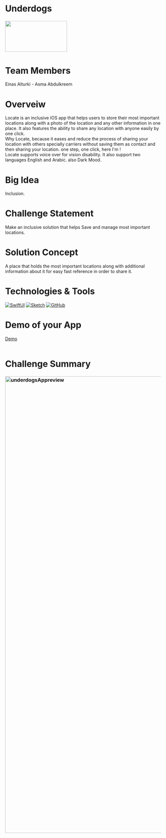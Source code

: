 # Underdogs
<!-- PROJECT LOGO -->
<div>
<h3><img align="left" width="200" height="100" src="https://user-images.githubusercontent.com/116795392/212204882-9b138cf0-dcc2-41b3-b6b6-03f636fe5bea.png">
<br>
</h3>   
 <br>
 <br>
 <br>
 <br>

  
# Team Members
 Einas Alturki </a> - Asma Abdulkreem
 
# Overveiw
Locate is an inclusive IOS app that helps users to store their most important locations along with a photo of the location and any other information in one place. It also features the ability to share any location with anyone easily by one click.<br> 
Why Locate, because it eases and reduce the process of sharing your location with others specially carriers without saving them as contact and then sharing your location. one step, one click, here I'm ! <br>
Locate supports voice over for vision disability. It also support two languages English and Arabic. also Dark Mood.

# Big Idea
Inclusion.

# Challenge Statement
Make an inclusive solution that helps Save and manage most important locations.

# Solution Concept
A place that holds the most important locations along with additional information about it for easy fast reference in order to share it.

 # Technologies & Tools
[![SwiftUI][SwiftUI-img]][SwiftUI-url]   [![Sketch][Sketch-img]][Sketch-url]   [![GitHub][GitHub-img]][GitHub-url]

# Demo of your App
<a href="https://user-images.githubusercontent.com/116795392/212480186-5fdff300-aa37-4d8f-bd95-f0bf6084a85c.mp4">Demo</a> <br/> <br/> </h3>   
  </div>   
  

# Challenge Summary
<h3><img align="left" width="1478" alt="underdogsAppreview" src="https://user-images.githubusercontent.com/116795392/212469932-b4e4aa17-4785-4f52-b3a0-993c7c0f412c.png">

<!-- MARKDOWN LINKS & IMAGES -->
<!-- https://www.markdownguide.org/basic-syntax/#reference-style-links -->

[SwiftUI-img]: https://img.shields.io/badge/-SwiftUI-blue
[SwiftUI-url]: https://developer.apple.com/xcode/swiftui/
[Sketch-img]: https://img.shields.io/badge/-Sketch-yellow
[Sketch-url]: https://www.sketch.com
[GitHub-img]: https://img.shields.io/badge/-GitHub-lightgrey
[GitHub-url]: https://github.com/Einas22/locateApp/


